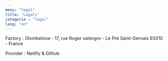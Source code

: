 ```yaml
---
menu: "legal"
title: "Legals"
categorie : "legal"
lang: "en"
---
```

Factory : Olombelona - 17, rue Roger salengro - Le Pré Saint-Gervais 93310 - France

Provider : Netlify & Github

